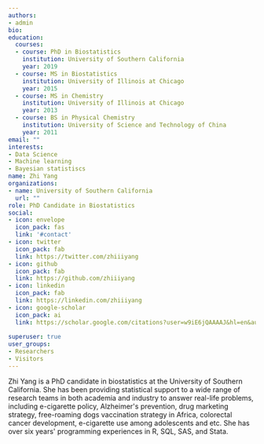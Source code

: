 ```yaml
---
authors:
- admin
bio: 
education:
  courses:
  - course: PhD in Biostatistics
    institution: University of Southern California
    year: 2019
  - course: MS in Biostatistics
    institution: University of Illinois at Chicago
    year: 2015  
  - course: MS in Chemistry
    institution: University of Illinois at Chicago
    year: 2013
  - course: BS in Physical Chemistry
    institution: University of Science and Technology of China
    year: 2011
email: ""
interests:
- Data Science
- Machine learning
- Bayesian statistiscs 
name: Zhi Yang
organizations:
- name: University of Southern California
  url: ""
role: PhD Candidate in Biostatistics
social:
- icon: envelope
  icon_pack: fas
  link: '#contact'
- icon: twitter
  icon_pack: fab
  link: https://twitter.com/zhiiiyang
- icon: github
  icon_pack: fab
  link: https://github.com/zhiiiyang
- icon: linkedin
  icon_pack: fab
  link: https://linkedin.com/zhiiiyang
- icon: google-scholar
  icon_pack: ai
  link: https://scholar.google.com/citations?user=w9iE6jQAAAAJ&hl=en&authuser=1
  
superuser: true
user_groups:
- Researchers
- Visitors
---
```


Zhi Yang is a PhD candidate in biostatistics at the University of Southern California. She has been providing statistical support to a wide range of research teams in both academia and industry to answer real-life problems, including e-cigarette policy, Alzheimer's prevention, drug marketing strategy, free-roaming dogs vaccination strategy in Africa, colorectal cancer development, e-cigarette use among adolescents and etc. She has over six years' programming experiences in R, SQL, SAS, and Stata. 
